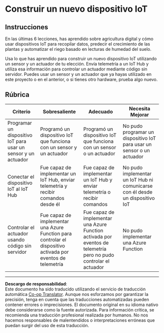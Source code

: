 <!--
CO_OP_TRANSLATOR_METADATA:
{
  "original_hash": "34010c663d96d5f419eda6ac2366a78d",
  "translation_date": "2025-08-26T14:54:54+00:00",
  "source_file": "2-farm/lessons/6-keep-your-plant-secure/assignment.md",
  "language_code": "es"
}
-->
# Construir un nuevo dispositivo IoT

## Instrucciones

En las últimas 6 lecciones, has aprendido sobre agricultura digital y cómo usar dispositivos IoT para recopilar datos, predecir el crecimiento de las plantas y automatizar el riego basado en lecturas de humedad del suelo.

Usa lo que has aprendido para construir un nuevo dispositivo IoT utilizando un sensor y un actuador de tu elección. Envía telemetría a un IoT Hub y utiliza esa información para controlar un actuador mediante código sin servidor. Puedes usar un sensor y un actuador que ya hayas utilizado en este proyecto o en el anterior, o si tienes otro hardware, prueba algo nuevo.

## Rúbrica

| Criterio | Sobresaliente | Adecuado | Necesita Mejorar |
| -------- | ------------- | -------- | ---------------- |
| Programar un dispositivo IoT para usar un sensor y un actuador | Programó un dispositivo IoT que funciona con un sensor y un actuador | Programó un dispositivo IoT que funciona con un sensor o un actuador | No pudo programar un dispositivo IoT para usar un sensor o un actuador |
| Conectar el dispositivo IoT al IoT Hub | Fue capaz de implementar un IoT Hub, enviar telemetría y recibir comandos desde él | Fue capaz de implementar un IoT Hub y enviar telemetría o recibir comandos | No pudo implementar un IoT Hub ni comunicarse con él desde un dispositivo IoT |
| Controlar el actuador usando código sin servidor | Fue capaz de implementar una Azure Function para controlar el dispositivo activada por eventos de telemetría | Fue capaz de implementar una Azure Function activada por eventos de telemetría pero no pudo controlar el actuador | No pudo implementar una Azure Function |

---

**Descargo de responsabilidad**:  
Este documento ha sido traducido utilizando el servicio de traducción automática [Co-op Translator](https://github.com/Azure/co-op-translator). Aunque nos esforzamos por garantizar la precisión, tenga en cuenta que las traducciones automatizadas pueden contener errores o imprecisiones. El documento original en su idioma nativo debe considerarse como la fuente autorizada. Para información crítica, se recomienda una traducción profesional realizada por humanos. No nos hacemos responsables de malentendidos o interpretaciones erróneas que puedan surgir del uso de esta traducción.